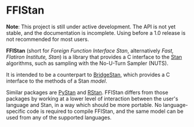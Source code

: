 # FFIStan

**Note**: This project is still under active development. The API is not yet stable, and the documentation is incomplete. Using before a 1.0 release is not recommended for most users.

**FFIStan** (short for *Foreign Function Interface Stan*, alternatively *Fast, Flatiron Institute, Stan*) is a library that
provides a C interface to the [Stan](https://mc-stan.org) algorithms, such as sampling with the No-U-Turn Sampler (NUTS).

It is intended to be a counterpart to [BridgeStan](https://github.com/roualdes/bridgestan), which provides a C interface to the methods of a Stan *model*.

Similar packages are [PyStan](https://mc-stan.org/users/interfaces/pystan) and [RStan](https://mc-stan.org/users/interfaces/rstan).
FFIStan differs from those packages by working at a lower level of interaction between the user's language and Stan, in a way
which should be more portable. No language-specific code is required to compile FFIStan, and the same model can be used from
any of the supported languages.
